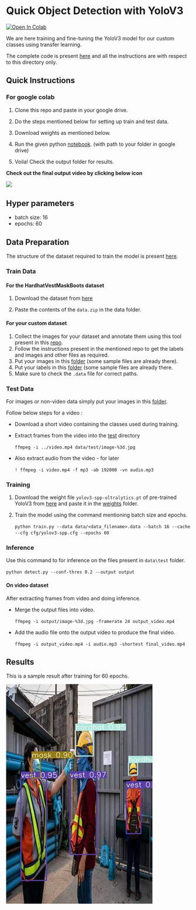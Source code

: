 # Quick Object Detection with YoloV3

[![Open In Colab](https://colab.research.google.com/assets/colab-badge.svg)](https://colab.research.google.com/drive/194MYhJSLJ7okuNpCD3tr0VaZK-CrTRIh?usp=sharing)

We are here training and fine-tuning the YoloV3 model for our custom classes using transfer learning.

The complete code is present [here](https://github.com/namanphy/Quick-Object-Detection---YoloV3/blob/main/YoloV3) and 
all the instructions are with respect to this directory only.

## Quick Instructions
### For google colab

1. Clone this repo and paste in your google drive.

2. Do the steps mentioned below for setting up train and test data.

3. Download weights as mentioned below.

4. Run the given python [notebook](https://github.com/namanphy/Quick-Object-Detection---YoloV3/blob/main/YoloV3_pytorch.ipynb). 
(with path to your folder in google drive)

5. Voila! Check the output folder for results.


**Check out the final output video by clicking below icon**

[<img src="https://www.flaticon.com/svg/vstatic/svg/1384/1384060.svg?token=exp=1616266334~hmac=3cefbc5b24168ba5f02a7399f7007de6" width="60">](https://youtu.be/1k42E9Skmeg)


## Hyper parameters
- batch size: 16
- epochs: 60

## Data Preparation
The structure of the dataset required to train the model is present 
[here](https://github.com/namanphy/Quick-Object-Detection---YoloV3/blob/main/YoloV3/data/HardhatVestMaskBoots).

### Train Data

#### For the HardhatVestMaskBoots dataset

1. Download the dataset from [here](https://drive.google.com/file/d/1RlUgMtPfzzIdhB5zDgkXjL-v2UTjobme/view?usp=sharing)

2. Paste the contents of the `data.zip` in the data folder.

#### For your custom dataset

1. Collect the images for your dataset and annotate them using this tool present
in this [repo](https://github.com/miki998/YoloV3_Annotation_Tool).
2. Follow the instructions present in the mentioned repo to get the labels and images 
and other files as required.
3. Put your images in this [folder](https://github.com/namanphy/Quick-Object-Detection---YoloV3/blob/main/YoloV3/data/HardhatVestMaskBoots/images)
(some sample files are already there).
4. Put your labels in this [folder](https://github.com/namanphy/Quick-Object-Detection---YoloV3/blob/main/YoloV3/data/HardhatVestMaskBoots/images)
(some sample files are already there.
5. Make sure to check the `.data` file for correct paths.

### Test Data

For images or non-video data simply put your images in this [folder](https://github.com/namanphy/Quick-Object-Detection---YoloV3/blob/main/YoloV3/data/test).

Follow below steps for a video :

- Download a short video containing the classes used during training.
- Extract frames from the video into the [test](https://github.com/namanphy/Quick-Object-Detection---YoloV3/blob/main/YoloV3/data/test) directory

    `ffmpeg -i ../video.mp4 data/test/image-%3d.jpg`

- Also extract audio from the video - for later

    `! ffmpeg -i video.mp4 -f mp3 -ab 192000 -vn audio.mp3`


### Training

1. Download the weight file `yolov3-spp-ultralytics.pt` of pre-trained YoloV3 from [here](https://drive.google.com/open?id=1LezFG5g3BCW6iYaV89B2i64cqEUZD7e0) 
and paste it in the [weights](https://github.com/namanphy/Quick-Object-Detection---YoloV3/blob/main/YoloV3/weights) folder.
2. Train the model using the command mentioning batch size and epochs.

    `python train.py --data data/<data_filename>.data --batch 16 --cache --cfg cfg/yolov3-spp.cfg --epochs 60`

### Inference

Use this command to for inference on the files present in `data\test` folder.

`python detect.py --conf-thres 0.2 --output output`

#### On video dataset
After extracting frames from video and doing inference.

- Merge the output files into video.

    `ffmpeg -i output/image-%3d.jpg -framerate 24 output_video.mp4`

- Add the audio file onto the output video to produce the final video.

    `ffmpeg -i output_video.mp4 -i audio.mp3 -shortest final_video.mp4`

## Results

This is a sample result after training for 60 epochs.

![inference](https://github.com/namanphy/Quick-Object-Detection---YoloV3/blob/main/YoloV3/inference.jpg)
 